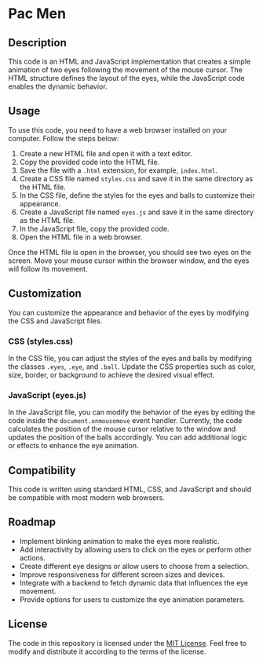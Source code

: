 # Pac Men

## Description
This code is an HTML and JavaScript implementation that creates a simple animation of two eyes following the movement of the mouse cursor. The HTML structure defines the layout of the eyes, while the JavaScript code enables the dynamic behavior.

## Usage
To use this code, you need to have a web browser installed on your computer. Follow the steps below:

1. Create a new HTML file and open it with a text editor.
2. Copy the provided code into the HTML file.
3. Save the file with a `.html` extension, for example, `index.html`.
4. Create a CSS file named `styles.css` and save it in the same directory as the HTML file.
5. In the CSS file, define the styles for the eyes and balls to customize their appearance.
6. Create a JavaScript file named `eyes.js` and save it in the same directory as the HTML file.
7. In the JavaScript file, copy the provided code.
8. Open the HTML file in a web browser.

Once the HTML file is open in the browser, you should see two eyes on the screen. Move your mouse cursor within the browser window, and the eyes will follow its movement.

## Customization
You can customize the appearance and behavior of the eyes by modifying the CSS and JavaScript files.

### CSS (styles.css)
In the CSS file, you can adjust the styles of the eyes and balls by modifying the classes `.eyes`, `.eye`, and `.ball`. Update the CSS properties such as color, size, border, or background to achieve the desired visual effect.

### JavaScript (eyes.js)
In the JavaScript file, you can modify the behavior of the eyes by editing the code inside the `document.onmousemove` event handler. Currently, the code calculates the position of the mouse cursor relative to the window and updates the position of the balls accordingly. You can add additional logic or effects to enhance the eye animation.

## Compatibility
This code is written using standard HTML, CSS, and JavaScript and should be compatible with most modern web browsers.

## Roadmap
- Implement blinking animation to make the eyes more realistic.
- Add interactivity by allowing users to click on the eyes or perform other actions.
- Create different eye designs or allow users to choose from a selection.
- Improve responsiveness for different screen sizes and devices.
- Integrate with a backend to fetch dynamic data that influences the eye movement.
- Provide options for users to customize the eye animation parameters.

## License
The code in this repository is licensed under the [MIT License](LICENSE). Feel free to modify and distribute it according to the terms of the license.
